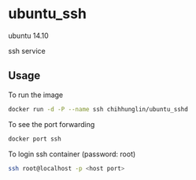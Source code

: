 # ubuntu_ssh

  ubuntu 14.10
  
  ssh service

## Usage
To run the image
```sh
docker run -d -P --name ssh chihhunglin/ubuntu_sshd
```
To see the port forwarding
```sh
docker port ssh
```
To login ssh container (password: root)
```sh
ssh root@localhost -p <host port>
```

